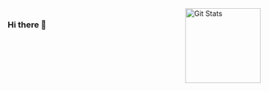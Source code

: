 <a href="https://github.com/egekibar">
  <img alt="Git Stats" src="https://github-readme-stats.vercel.app/api?username=egekibar&show_icons=true" align="right" height="150" />
</a>

### Hi there 👋

<!--
**egekibar/egekibar** is a ✨ _special_ ✨ repository because its `README.md` (this file) appears on your GitHub profile.

Here are some ideas to get you started:

- 🔭 I’m currently working on ...
- 🌱 I’m currently learning ...
- 👯 I’m looking to collaborate on ...
- 🤔 I’m looking for help with ...
- 💬 Ask me about ...
- 📫 How to reach me: ...
- 😄 Pronouns: ...
- ⚡ Fun fact: ...
-->

